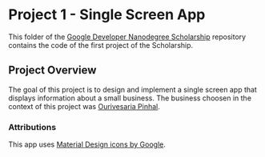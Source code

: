 # Project 1 - Single Screen App

This folder of the [Google Developer Nanodegree Scholarship](https://github.com/EnduranceCode/GoogleDeveloperNanodegreeScholarship) repository contains the code of the first project of the Scholarship.

## Project Overview

The goal of this project is to design and implement a single screen app that displays information about a small business. The business choosen in the context of this project was [Ourivesaria Pinhal](http://www.rpinhal.pt/).

### Attributions

This app uses [Material Design icons by Google](https://github.com/google/material-design-icons).
